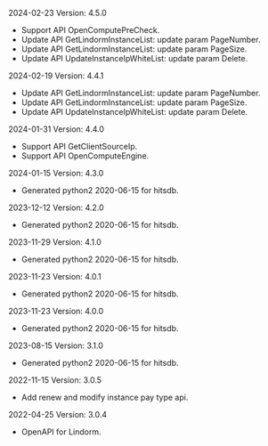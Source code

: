 2024-02-23 Version: 4.5.0
- Support API OpenComputePreCheck.
- Update API GetLindormInstanceList: update param PageNumber.
- Update API GetLindormInstanceList: update param PageSize.
- Update API UpdateInstanceIpWhiteList: update param Delete.


2024-02-19 Version: 4.4.1
- Update API GetLindormInstanceList: update param PageNumber.
- Update API GetLindormInstanceList: update param PageSize.
- Update API UpdateInstanceIpWhiteList: update param Delete.


2024-01-31 Version: 4.4.0
- Support API GetClientSourceIp.
- Support API OpenComputeEngine.


2024-01-15 Version: 4.3.0
- Generated python2 2020-06-15 for hitsdb.

2023-12-12 Version: 4.2.0
- Generated python2 2020-06-15 for hitsdb.

2023-11-29 Version: 4.1.0
- Generated python2 2020-06-15 for hitsdb.

2023-11-23 Version: 4.0.1
- Generated python2 2020-06-15 for hitsdb.

2023-11-23 Version: 4.0.0
- Generated python2 2020-06-15 for hitsdb.

2023-08-15 Version: 3.1.0
- Generated python2 2020-06-15 for hitsdb.

2022-11-15 Version: 3.0.5
- Add renew and modify instance pay type api.

2022-04-25 Version: 3.0.4
- OpenAPI for Lindorm.

